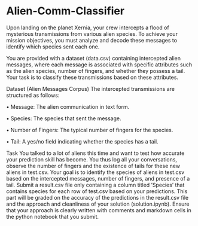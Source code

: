 # Alien-Comm-Classifier
Upon landing on the planet Xernia, your crew intercepts a flood of mysterious
transmissions from various alien species. To achieve your mission objectives,
you must analyze and decode these messages to identify which species sent each
one.

You are provided with a dataset (data.csv) containing intercepted alien
messages, where each message is associated with specific attributes such as the
alien species, number of fingers, and whether they possess a tail. Your task is
to classify these transmissions based on these attributes.

Dataset (Alien Messages Corpus)
The intercepted transmissions are structured as follows:

• Message: The alien communication in text form.

• Species: The species that sent the message.

• Number of Fingers: The typical number of fingers for the species.

• Tail: A yes/no field indicating whether the species has a tail.

Task
You talked to a lot of aliens this time and want to test how accurate your
prediction skill has become. You thus log all your conversations, observe the
number of fingers and the existence of tails for these new aliens in test.csv.
Your goal is to identify the species of aliens in test.csv based on the intercepted
messages, number of fingers, and presence of a tail. Submit a result.csv file
only containing a column titled ’Species’ that contains species for each row of
test.csv based on your predictions. This part will be graded on the accuracy
of the predictions in the result.csv file and the approach and cleanliness of
your solution (solution.ipynb). Ensure that your approach is clearly written
with comments and markdown cells in the python notebook that you submit.
